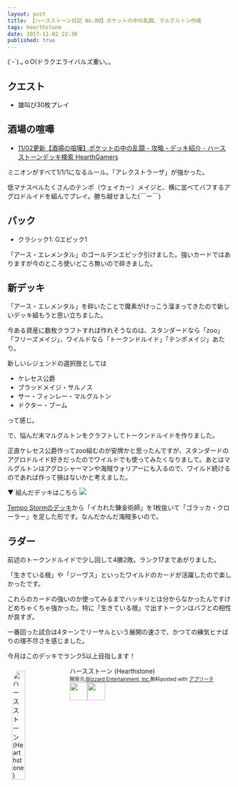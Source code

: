 ```yaml
---
layout: post
title: 【ハースストーン日記 No.80】ポケットの中の乱闘、マルグルトン作成
tags: hearthstone
date: 2017-11-02 22:30
published: true
---
```


(´-`).｡ｏO(ドラクエライバルズ重い。。

## クエスト

- 雄叫び30枚プレイ

## 酒場の喧嘩

- [11/02更新【酒場の喧嘩】ポケットの中の乱闘 - 攻略・デッキ紹介 - ハースストーンデッキ検索 HearthGamers](http://hearthgamers.com/tavern_brawl/brawl_125)

ミニオンがすべて1/1/1になるルール。「アレクストラーザ」が強かった。

低マナスペルたくさんのテンポ（ウェイカー）メイジと、横に並べてバフするアグロドルイドを組んでプレイ。勝ち越せました(￣ー￣)

## パック

- クラシック1: Gエピック1

「アース・エレメンタル」のゴールデンエピック引けました。強いカードではありますが今のところ使いどころ無いので砕きました。

## 新デッキ

「アース・エレメンタル」を砕いたことで魔素がけっこう溜まってきたので新しいデッキ組もうと思い立ちました。

今ある資産に数枚クラフトすれば作れそうなのは、スタンダードなら「zoo」「フリーズメイジ」、ワイルドなら「トークンドルイド」「テンポメイジ」あたり。

新しいレジェンドの選択肢としては

- ケレセス公爵
- ブラッドメイジ・サルノス
- サー・フィンレー・マルグルトン
- ドクター・ブーム

って感じ。

で、悩んだ末マルグルトンをクラフトしてトークンドルイドを作りました。

正直ケレセス公爵作ってzoo組むのが安牌かと思ったんですが、スタンダードのアグロドルイド好きだったのでワイルドでも使ってみたくなりまして。あとはマルグルトンはアグロシャーマンや海賊ウォリアーにも入るので、ワイルド続けるのであれば作って損はないかと考えました。

▼ 組んだデッキはこちら
![](https://gyazo.com/2051363b3b4da9f82216382e413ee496/thumb/1000)

[Tempo Stormのデッキ](https://tempostorm.com/hearthstone/decks/token-druid-wild-meta-snapshot-oct-28-2017)から「イカれた錬金術師」を1枚抜いて「ゴラッカ・クローラー」を足した形です。なんだかんだ海賊多いので。

## ラダー

前述のトークンドルイドで少し回して4勝2敗。ランク17まであがりました。

「生きている根」や「ジーヴス」といったワイルドのカードが活躍したので楽しかったです。

これらのカードの強いのか使ってみるまでハッキリとは分からなかったんですけどめちゃくちゃ強かった。特に「生きている根」で出すトークンはバフとの相性が良すぎ。

一番回った試合は4ターンでリーサルという展開の速さで、かつての練気ヒナばりの理不尽さを感じました。

今月はこのデッキでランク5以上目指します！


<div id="appreach-box" style="text-align:left;"><img id="appreach-image" src="https://lh6.ggpht.com/J-_wYHXVmR86Mvq6KNHiSvR0T3WH4wHgVC0OLQEIa1FHVbXARD0zafLA8JEUjo-CqDw=w170" alt="ハースストーン (Hearthstone)" style="float:left; margin:10px; width:25%; max-width:120px; border-radius:10%;"><div class="appreach-info" style="margin: 10px;"><div id="appreach-appname">ハースストーン (Hearthstone)</div><div id="appreach-developer" style="font-size:80%; display:inline-block; _display:inline;">開発元:<a id="appreach-developerurl" href="https://itunes.apple.com/jp/developer/blizzard-entertainment-inc/id306862900?uo=4" target="_blank" rel="nofollow">Blizzard Entertainment, Inc.</a></div><div id="appreach-price" style="font-size:80%; display:inline-block; _display:inline;">無料</div><div class="appreach-powered" style="font-size:80%; display:inline-block; _display:inline;">posted with <a href="http://mama-hack.com/app-reach/" title="アプリーチ" target="_blank" rel="nofollow">アプリーチ</a></div><div class="appreach-links" style="float: left;"><div id="appreach-itunes-link" style="display: inline-block; _display: inline;"><a id="appreach-itunes" href="https://itunes.apple.com/jp/app/%E3%83%8F%E3%83%BC%E3%82%B9%E3%82%B9%E3%83%88%E3%83%BC%E3%83%B3-hearthstone/id625257520?mt=8&amp;uo=4&amp;at=10l4wP" target="_blank" rel="nofollow"><img src="https://nabettu.github.io/appreach/img/itune_ja.svg" style="height:40px;"></a></div><div id="appreach-gplay-link" style="display:inline-block; _display:inline;"><a id="appreach-gplay" href="https://play.google.com/store/apps/details?id=com.blizzard.wtcg.hearthstone" target="_blank" rel="nofollow"><img src="https://nabettu.github.io/appreach/img/gplay_ja.png" style="height:40px;"></a></div></div></div><div class="appreach-footer" style="margin-bottom:10px; clear: left;"></div></div>